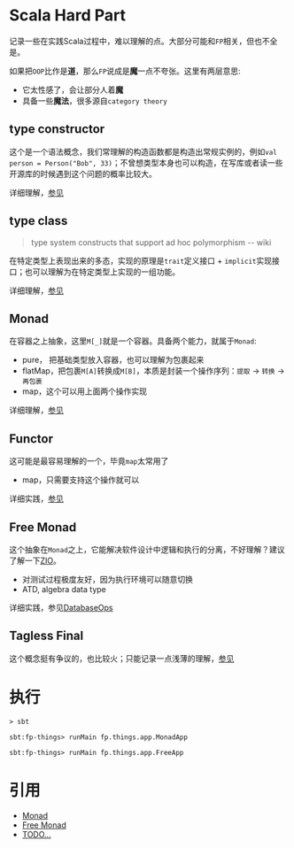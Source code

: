 # Scala Hard Part
记录一些在实践Scala过程中，难以理解的点。大部分可能和`FP`相关，但也不全是。

如果把`OOP`比作是**道**，那么`FP`说成是**魔**一点不夸张。这里有两层意思:
- 它太性感了，会让部分人着**魔**
- 具备一些**魔法**，很多源自`category theory`

## type constructor
这个是一个语法概念，我们常理解的构造函数都是构造出常规实例的，例如`val person = Person("Bob", 33)`；不曾想类型本身也可以构造，在写库或者读一些开源库的时候遇到这个问题的概率比较大。

详细理解，[参见](./type-and-constructor.md)

## type class
> type system constructs that support ad hoc polymorphism  -- wiki

在特定类型上表现出来的多态，实现的原理是`trait`定义接口 + `implicit`实现接口；也可以理解为在特定类型上实现的一组功能。

详细理解，[参见](./type-class-ad-hoc-polymorphism.md)

## Monad
在容器之上抽象，这里`M[_]`就是一个容器。具备两个能力，就属于`Monad`:
- pure， 把基础类型放入容器，也可以理解为包裹起来
- flatMap，把包裹`M[A]`转换成`M[B]`，本质是封装一个操作序列：`提取` -> `转换` -> `再包裹`
- map，这个可以用上面两个操作实现

详细理解，[参见](./monad-basic.md)

## Functor
这可能是最容易理解的一个，毕竟`map`太常用了
- map，只需要支持这个操作就可以

详细实践，[参见](./src/main/scala/fp/things/app/FunctorDemo.scala)

## Free Monad
这个抽象在`Monad`之上，它能解决软件设计中逻辑和执行的分离，不好理解？建议了解一下[ZIO](https://zio.dev/reference/)。
- 对测试过程极度友好，因为执行环境可以随意切换
- ATD, algebra data type

详细实践，参见[DatabaseOps](./src/main/scala/fp/things/app/DatabaseOps.scala)

## Tagless Final
这个概念挺有争议的，也比较火；只能记录一点浅薄的理解，[参见](./tagless-and-final.md)


# 执行
```
> sbt

sbt:fp-things> runMain fp.things.app.MonadApp

sbt:fp-things> runMain fp.things.app.FreeApp
```

# 引用
- [Monad](https://blog.rockthejvm.com/monads/)
- [Free Monad](https://blog.rockthejvm.com/free-monad/)
- [TODO...](https://blog.rockthejvm.com/monads-are-monoids-in-the-category-of-endofunctors/)